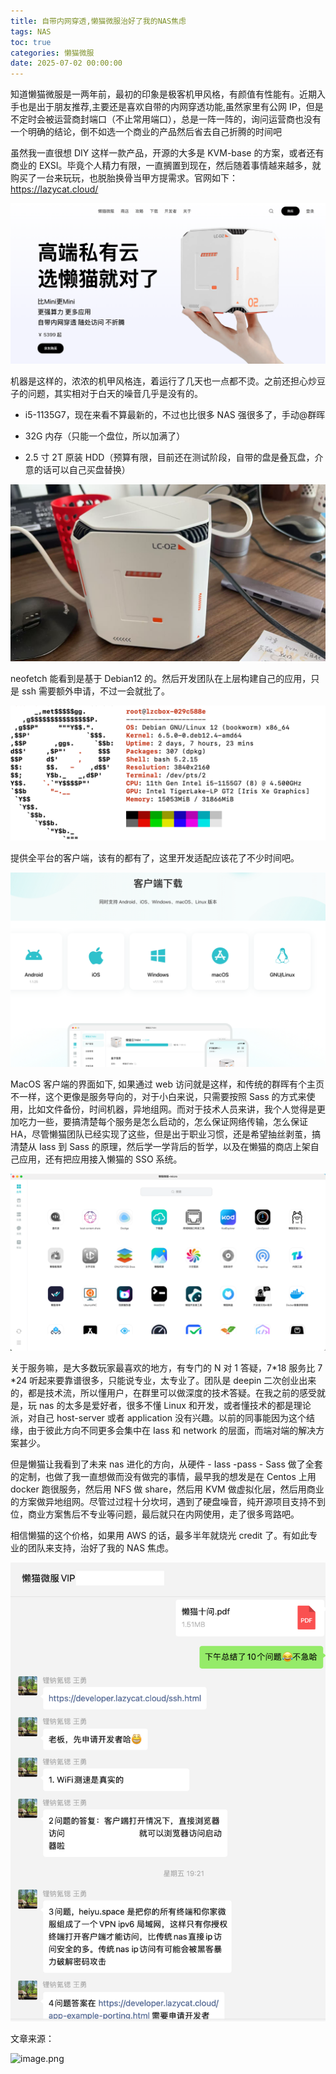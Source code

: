 ```yaml
---
title: 自带内网穿透,懒猫微服治好了我的NAS焦虑
tags: NAS
toc: true
categories: 懒猫微服
date: 2025-07-02 00:00:00
---
```


知道懒猫微服是一两年前，最初的印象是极客机甲风格，有颜值有性能有。近期入手也是出于朋友推荐,主要还是喜欢自带的内网穿透功能,虽然家里有公网 IP，但是不定时会被运营商封端口（不止常用端口），总是一阵一阵的，询问运营商也没有一个明确的结论，倒不如选一个商业的产品然后省去自己折腾的时间吧

虽然我一直很想 DIY 这样一款产品，开源的大多是 KVM-base 的方案，或者还有商业的 EXSI。毕竟个人精力有限，一直搁置到现在，然后随着事情越来越多，就购买了一台来玩玩，也脱胎换骨当甲方提需求。官网如下：https://lazycat.cloud/

![image-20250504201210064](https://raw.githubusercontent.com/cloudsmithy/picgo-imh/master/image-20250504201210064.png)

机器是这样的，浓浓的机甲风格连，着运行了几天也一点都不烫。之前还担心炒豆子的问题，其实相对于白天的噪音几乎是没有的。

<!-- more -->

- i5-1135G7，现在来看不算最新的，不过也比很多 NAS 强很多了，手动@群晖

- 32G 内存（只能一个盘位，所以加满了）

- 2.5 寸 2T 原装 HDD（预算有限，目前还在测试阶段，自带的盘是叠瓦盘，介意的话可以自己买盘替换）

![image-20250504200345665](https://raw.githubusercontent.com/cloudsmithy/picgo-imh/master/image-20250504200345665.png)

neofetch 能看到是基于 Debian12 的。然后开发团队在上层构建自己的应用，只是 ssh 需要额外申请，不过一会就批了。

![image-20250504202608288](https://raw.githubusercontent.com/cloudsmithy/picgo-imh/master/image-20250504202608288.png)

提供全平台的客户端，该有的都有了，这里开发适配应该花了不少时间吧。

![image-20250504195908460](https://raw.githubusercontent.com/cloudsmithy/picgo-imh/master/image-20250504195908460.png)

MacOS 客户端的界面如下, 如果通过 web 访问就是这样，和传统的群晖有个主页不一样，这个更像是服务导向的，对于小白来说，只需要按照 Sass 的方式来使用，比如文件备份，时间机器，异地组网。而对于技术人员来讲，我个人觉得是更加吃力一些，要搞清楚每个服务是怎么启动的，怎么保证网络传输，怎么保证 HA，尽管懒猫团队已经实现了这些，但是出于职业习惯，还是希望抽丝剥茧，搞清楚从 Iass 到 Sass 的原理，然后学一学背后的哲学，以及在懒猫的商店上架自己应用，还有把应用接入懒猫的 SSO 系统。

![image-20250504171611929](https://raw.githubusercontent.com/cloudsmithy/picgo-imh/master/image-20250504171611929.png)

关于服务嘛，是大多数玩家最喜欢的地方，有专门的 N 对 1 答疑，7*18 服务比 7 *24 听起来要靠谱很多，只能说专业，太专业了。团队是 deepin 二次创业出来的，都是技术流，所以懂用户，在群里可以做深度的技术答疑。在我之前的感受就是，玩 nas 的太多是爱好者，很多不懂 Linux 和开发，或者懂技术的都是理论派，对自己 host-server 或者 application 没有兴趣。以前的同事能因为这个结缘，由于彼此方向不同更多会集中在 Iass 和 network 的层面，而端对端的解决方案甚少。

但是懒猫让我看到了未来 nas 进化的方向，从硬件 - Iass -pass - Sass 做了全套的定制，也做了我一直想做而没有做完的事情，最早我的想发是在 Centos 上用 docker 跑很服务，然后用 NFS 做 share，然后用 KVM 做虚拟化层，然后用商业的方案做异地组网。尽管过过程十分坎坷，遇到了硬盘噪音，纯开源项目支持不到位，商业方案售后不专业等问题，最后就只在内网使用，走了很多弯路吧。

相信懒猫的这个价格，如果用 AWS 的话，最多半年就烧光 credit 了。有如此专业的团队来支持，治好了我的 NAS 焦虑。

![image-20250504201658519](https://raw.githubusercontent.com/cloudsmithy/picgo-imh/master/image-20250504201658519.png)

文章来源：

![image.png](https://lzc-playground-1301583638.cos.ap-chengdu.myqcloud.com/guidelines/459/c24bffd1-eb1f-40fa-9dc6-bc5dc9337601.png "image.png")
